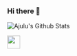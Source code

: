 ### Hi there 👋

![Ajulu's Github Stats](https://github-readme-stats.vercel.app/api?username=Ayanzadeh93&show_icons=true&theme=radical)<br />



<img src="https://raw.githubusercontent.com/<OWNER>/<OWNER>/master/<GIF_NAME>.gif" width="30px">

<!--
**Ayanzadeh93/Ayanzadeh93** is a ✨ _special_ ✨ repository because its `README.md` (this file) appears on your GitHub profile.

Here are some ideas to get you started:

- 🔭 I’m currently working on ...
- 🌱 I’m currently learning ...
- 👯 I’m looking to collaborate on ...
- 🤔 I’m looking for help with ...
- 💬 Ask me about ...
- 📫 How to reach me: ...
- 😄 Pronouns: ...
- ⚡ Fun fact: ...
-->
